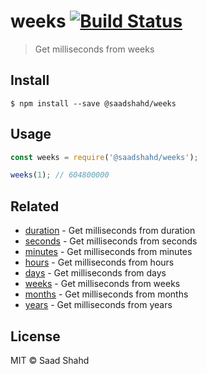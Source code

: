 # weeks [![Build Status](https://travis-ci.org/saadshahd/weeks.svg?branch=master)](https://travis-ci.org/saadshahd/weeks)

> Get milliseconds from weeks


## Install

```
$ npm install --save @saadshahd/weeks
```


## Usage

```js
const weeks = require('@saadshahd/weeks');

weeks(1); // 604800000
```


## Related

- [duration](https://github.com/saadshahd/duration) - Get milliseconds from duration
- [seconds](https://github.com/saadshahd/seconds) - Get milliseconds from seconds
- [minutes](https://github.com/saadshahd/minutes) - Get milliseconds from minutes
- [hours](https://github.com/saadshahd/hours) - Get milliseconds from hours
- [days](https://github.com/saadshahd/days) - Get milliseconds from days
- [weeks](https://github.com/saadshahd/weeks) - Get milliseconds from weeks
- [months](https://github.com/saadshahd/months) - Get milliseconds from months
- [years](https://github.com/saadshahd/years) - Get milliseconds from years


## License

MIT © Saad Shahd
